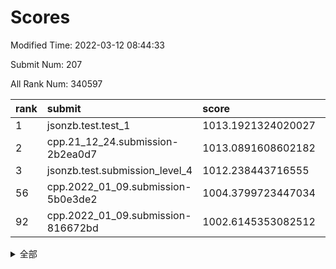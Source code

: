 # Scores

Modified Time: 2022-03-12 08:44:33

Submit Num: 207

All Rank Num: 340597

| rank |               submit               |       score        |       sigma        | pk_num |
| :--- | :--------------------------------- | :----------------- | :----------------- | :----- |
| 1    | jsonzb.test.test_1                 | 1013.1921324020027 | 0.8034342589152584 | 6582   |
| 2    | cpp.21_12_24.submission-2b2ea0d7   | 1013.0891608602182 | 0.8072897576509181 | 6583   |
| 3    | jsonzb.test.submission_level_4     | 1012.238443716555  | 0.8008420653645375 | 6585   |
| 56   | cpp.2022_01_09.submission-5b0e3de2 | 1004.3799723447034 | 0.7240775395374334 | 6583   |
| 92   | cpp.2022_01_09.submission-816672bd | 1002.6145353082512 | 0.7211645065202682 | 6582   |


<details>
<summary>全部</summary>

| rank |                 submit                 |       score        |       sigma        | pk_num |
| :--- | :------------------------------------- | :----------------- | :----------------- | :----- |
| 1    | jsonzb.test.test_1                     | 1013.1921324020027 | 0.8034342589152584 | 6582   |
| 2    | cpp.21_12_24.submission-2b2ea0d7       | 1013.0891608602182 | 0.8072897576509181 | 6583   |
| 3    | jsonzb.test.submission_level_4         | 1012.238443716555  | 0.8008420653645375 | 6585   |
| 4    | gobigger.level_3.submission_level_3_31 | 1011.5773384817901 | 0.7737416088250698 | 6584   |
| 5    | gobigger.level_3.submission_level_3_43 | 1011.5745957863371 | 0.7867518591620808 | 6580   |
| 6    | gobigger.level_3.submission_level_3_36 | 1011.4176327114242 | 0.7759754681940633 | 6580   |
| 7    | gobigger.level_3.submission_level_3_3  | 1011.3268952871563 | 0.7629543791256663 | 6585   |
| 8    | gobigger.level_3.submission_level_3_6  | 1011.3148449583174 | 0.7875785187351986 | 6585   |
| 9    | gobigger.level_3.submission_level_3_5  | 1011.3131267131643 | 0.756885834985936  | 6580   |
| 10   | gobigger.level_3.submission_level_3_42 | 1011.0040036066313 | 0.7739101579586432 | 6580   |
| 11   | gobigger.level_3.submission_level_3_19 | 1010.9315475006867 | 0.7731575511180676 | 6582   |
| 12   | gobigger.level_3.submission_level_3_34 | 1010.9178444979393 | 0.7585172447722046 | 6581   |
| 13   | gobigger.level_3.submission_level_3_46 | 1010.88506691432   | 0.7642243129489811 | 6580   |
| 14   | gobigger.level_3.submission_level_3_22 | 1010.740828077956  | 0.7517772772468576 | 6588   |
| 15   | gobigger.level_3.submission_level_3_7  | 1010.735887289372  | 0.7913761597270089 | 6579   |
| 16   | gobigger.level_3.submission_level_3_12 | 1010.7094825977787 | 0.7458574410124134 | 6580   |
| 17   | gobigger.level_3.submission_level_3_48 | 1010.6626126604201 | 0.7758004157998979 | 6579   |
| 18   | gobigger.level_3.submission_level_3_44 | 1010.5545618893514 | 0.7771549635269636 | 6582   |
| 19   | gobigger.level_3.submission_level_3_41 | 1010.5352789063419 | 0.7826156663297603 | 6581   |
| 20   | gobigger.level_3.submission_level_3_33 | 1010.4476611804649 | 0.7453916708217542 | 6586   |
| 21   | gobigger.level_3.submission_level_3_20 | 1010.4372802137627 | 0.7645799826132651 | 6581   |
| 22   | gobigger.level_3.submission_level_3_2  | 1010.4175903382672 | 0.7549533144549174 | 6582   |
| 23   | gobigger.level_3.submission_level_3_0  | 1010.375234450297  | 0.7740873448431004 | 6583   |
| 24   | gobigger.level_3.submission_level_3_14 | 1010.3483625193143 | 0.7617771621711885 | 6583   |
| 25   | gobigger.level_3.submission_level_3_9  | 1010.3163032961123 | 0.7462074157800174 | 6579   |
| 26   | gobigger.level_3.submission_level_3_16 | 1010.2299940336106 | 0.7675864155917772 | 6585   |
| 27   | gobigger.level_3.submission_level_3_47 | 1010.1811314780908 | 0.7514481993487391 | 6583   |
| 28   | gobigger.level_3.submission_level_3_21 | 1010.1769341279244 | 0.7425259203453638 | 6579   |
| 29   | gobigger.level_3.submission_level_3_39 | 1010.1306109696394 | 0.75867881128433   | 6580   |
| 30   | gobigger.level_3.submission_level_3_45 | 1010.1058205738391 | 0.7402340948117122 | 6586   |
| 31   | gobigger.level_3.submission_level_3_1  | 1010.0945132156293 | 0.754863549019653  | 6578   |
| 32   | gobigger.level_3.submission_level_3_23 | 1010.0944685331662 | 0.7527238000207799 | 6583   |
| 33   | gobigger.level_3.submission_level_3_13 | 1010.0259070435782 | 0.7624202622611344 | 6580   |
| 34   | gobigger.level_3.submission_level_3_40 | 1009.9763748604205 | 0.7939680311257944 | 6582   |
| 35   | gobigger.level_3.submission_level_3_11 | 1009.972176584447  | 0.7521938972004796 | 6581   |
| 36   | gobigger.level_3.submission_level_3_30 | 1009.9715986110753 | 0.7554748603225105 | 6580   |
| 37   | gobigger.level_3.submission_level_3_15 | 1009.9656764467913 | 0.7628185893826095 | 6580   |
| 38   | gobigger.level_3.submission_level_3_38 | 1009.9263231229996 | 0.7335005533977994 | 6578   |
| 39   | gobigger.level_3.submission_level_3_32 | 1009.8331029161628 | 0.7491695397091075 | 6584   |
| 40   | gobigger.level_3.submission_level_3_49 | 1009.8213240679245 | 0.7624986685427939 | 6582   |
| 41   | gobigger.level_3.submission_level_3_18 | 1009.752235693058  | 0.75697814548455   | 6585   |
| 42   | gobigger.level_3.submission_level_3_28 | 1009.7093575669559 | 0.756367873053057  | 6580   |
| 43   | gobigger.level_3.submission_level_3_27 | 1009.6924624205755 | 0.7519845544341727 | 6577   |
| 44   | gobigger.level_3.submission_level_3_24 | 1009.665892611376  | 0.7509694835333144 | 6578   |
| 45   | gobigger.level_3.submission_level_3_35 | 1009.6569935421534 | 0.7665068531448906 | 6580   |
| 46   | gobigger.level_3.submission_level_3_37 | 1009.5882887565982 | 0.7760194082390087 | 6585   |
| 47   | gobigger.level_3.submission_level_3_10 | 1009.5526542286532 | 0.7602725587680987 | 6582   |
| 48   | gobigger.level_3.submission_level_3_25 | 1009.4312845138567 | 0.7622689353151658 | 6582   |
| 49   | gobigger.level_3.submission_level_3_29 | 1009.1135182271111 | 0.7735592767099406 | 6582   |
| 50   | gobigger.level_3.submission_level_3_17 | 1009.0856896817173 | 0.7714279354966882 | 6582   |
| 51   | gobigger.level_3.submission_level_3_8  | 1009.0100719542327 | 0.7414812235716651 | 6582   |
| 52   | gobigger.level_3.submission_level_3_26 | 1008.4497241521636 | 0.7407296446837955 | 6585   |
| 53   | gobigger.level_3.submission_level_3_4  | 1008.3615363693066 | 0.7399384625162    | 6581   |
| 54   | gobigger.level_1.submission_level_1_28 | 1005.1210854805499 | 0.7225791900369916 | 6578   |
| 55   | gobigger.level_1.submission_level_1_29 | 1004.7252292766761 | 0.7308879477854412 | 6580   |
| 56   | cpp.2022_01_09.submission-5b0e3de2     | 1004.3799723447034 | 0.7240775395374334 | 6583   |
| 57   | gobigger.level_1.submission_level_1_21 | 1004.3624074799673 | 0.7246284122473551 | 6579   |
| 58   | gobigger.level_1.submission_level_1_35 | 1004.3273004856686 | 0.728510560212283  | 6579   |
| 59   | gobigger.level_1.submission_level_1_19 | 1004.0640651429236 | 0.7191816178690683 | 6579   |
| 60   | gobigger.level_1.submission_level_1_16 | 1003.9698071662505 | 0.7140616055976008 | 6581   |
| 61   | gobigger.level_1.submission_level_1_24 | 1003.9619861841492 | 0.7166432788490412 | 6578   |
| 62   | gobigger.level_1.submission_level_1_2  | 1003.9465618012409 | 0.7202670243567969 | 6580   |
| 63   | gobigger.level_1.submission_level_1_25 | 1003.9014488366631 | 0.7311055264143191 | 6582   |
| 64   | gobigger.level_1.submission_level_1_34 | 1003.8834035189225 | 0.7002729096191473 | 6586   |
| 65   | gobigger.level_1.submission_level_1_11 | 1003.8472880355092 | 0.7262233530989037 | 6580   |
| 66   | gobigger.level_1.submission_level_1_7  | 1003.7780898783853 | 0.7097895549776795 | 6578   |
| 67   | gobigger.level_1.submission_level_1_37 | 1003.6095873180409 | 0.7095092449389971 | 6584   |
| 68   | gobigger.level_1.submission_level_1_3  | 1003.5994994466159 | 0.7244855866704085 | 6581   |
| 69   | gobigger.level_1.submission_level_1_42 | 1003.5424708500349 | 0.7283689279084133 | 6584   |
| 70   | gobigger.level_1.submission_level_1_45 | 1003.5351572602561 | 0.7123576960288066 | 6581   |
| 71   | gobigger.level_1.submission_level_1_33 | 1003.4828322986511 | 0.7114541456835323 | 6587   |
| 72   | gobigger.level_1.submission_level_1_46 | 1003.4601990812029 | 0.7120679662277284 | 6576   |
| 73   | gobigger.level_1.submission_level_1_43 | 1003.4014758702795 | 0.7240570912196141 | 6584   |
| 74   | gobigger.level_1.submission_level_1_39 | 1003.377392482427  | 0.723566372223741  | 6576   |
| 75   | gobigger.level_1.submission_level_1_0  | 1003.3224438847908 | 0.7174558222380973 | 6580   |
| 76   | gobigger.level_1.submission_level_1_27 | 1003.3072019669261 | 0.7188471731575978 | 6580   |
| 77   | gobigger.level_1.submission_level_1_44 | 1003.2849182932551 | 0.7142719333127708 | 6585   |
| 78   | gobigger.level_1.submission_level_1_12 | 1003.1864760958877 | 0.712840566995689  | 6584   |
| 79   | gobigger.level_1.submission_level_1_5  | 1003.1655532225188 | 0.7199299414999494 | 6580   |
| 80   | gobigger.level_1.submission_level_1_17 | 1003.1585409241319 | 0.7090306921318134 | 6580   |
| 81   | gobigger.level_1.submission_level_1_13 | 1003.1180717716775 | 0.7179060079888231 | 6581   |
| 82   | gobigger.level_1.submission_level_1_14 | 1003.0946796416853 | 0.7107950898016092 | 6581   |
| 83   | gobigger.level_1.submission_level_1_40 | 1002.9751990448675 | 0.7159932073723059 | 6584   |
| 84   | gobigger.level_1.submission_level_1_30 | 1002.9034618666525 | 0.7210464357759958 | 6580   |
| 85   | gobigger.level_1.submission_level_1_49 | 1002.8782065650452 | 0.7212351031142934 | 6581   |
| 86   | gobigger.level_1.submission_level_1_18 | 1002.848636496474  | 0.7226965744458319 | 6582   |
| 87   | gobigger.level_1.submission_level_1_8  | 1002.8327881077519 | 0.7197346012695315 | 6581   |
| 88   | gobigger.level_1.submission_level_1_26 | 1002.8302478943174 | 0.7111989156511214 | 6582   |
| 89   | gobigger.level_1.submission_level_1_6  | 1002.7803958323384 | 0.7171060544152702 | 6585   |
| 90   | gobigger.level_1.submission_level_1_1  | 1002.7738156606604 | 0.7030616994651638 | 6581   |
| 91   | gobigger.level_1.submission_level_1_47 | 1002.6984809020391 | 0.7163169204266336 | 6575   |
| 92   | cpp.2022_01_09.submission-816672bd     | 1002.6145353082512 | 0.7211645065202682 | 6582   |
| 93   | gobigger.level_1.submission_level_1_23 | 1002.5655227656113 | 0.7076318401713722 | 6583   |
| 94   | gobigger.level_1.submission_level_1_48 | 1002.5532975911177 | 0.7155591012432538 | 6583   |
| 95   | gobigger.level_1.submission_level_1_32 | 1002.5161837522663 | 0.7076483936687451 | 6583   |
| 96   | gobigger.level_1.submission_level_1_15 | 1002.5011024791073 | 0.7165422363864945 | 6580   |
| 97   | gobigger.level_1.submission_level_1_4  | 1002.3970630877233 | 0.7153199598259535 | 6583   |
| 98   | gobigger.level_1.submission_level_1_31 | 1002.373828874068  | 0.7085260936592571 | 6579   |
| 99   | gobigger.level_1.submission_level_1_38 | 1002.3395685412181 | 0.7156839708764183 | 6581   |
| 100  | gobigger.level_1.submission_level_1_9  | 1002.27292364888   | 0.7167608959883812 | 6580   |
| 101  | gobigger.level_1.submission_level_1_41 | 1002.1585566650541 | 0.7045610160475807 | 6578   |
| 102  | gobigger.level_1.submission_level_1_22 | 1002.1409362678013 | 0.7161953074173713 | 6583   |
| 103  | gobigger.level_1.submission_level_1_20 | 1002.0143858688006 | 0.7169890660687906 | 6584   |
| 104  | gobigger.level_1.submission_level_1_36 | 1001.810769088893  | 0.7129685716545318 | 6581   |
| 105  | gobigger.level_1.submission_level_1_10 | 1000.7865188638551 | 0.7000083840003707 | 6584   |
| 106  | gobigger.random.submission_random_3    | 997.4175791394507  | 0.7120568764412065 | 6577   |
| 107  | gobigger.random.submission_random_26   | 997.3627204883903  | 0.6950497905642765 | 6579   |
| 108  | gobigger.random.submission_random_39   | 997.2703795897024  | 0.7107929053434341 | 6585   |
| 109  | gobigger.random.submission_random_34   | 997.1972355420264  | 0.7187889558673882 | 6579   |
| 110  | gobigger.random.submission_random_17   | 997.0933684581546  | 0.7097864855484851 | 6584   |
| 111  | gobigger.random.submission_random_36   | 997.0605493988294  | 0.7016808537156249 | 6579   |
| 112  | gobigger.random.submission_random_35   | 996.8839936260612  | 0.7039278605245896 | 6583   |
| 113  | gobigger.random.submission_random_38   | 996.8606629033733  | 0.7195256298507483 | 6586   |
| 114  | gobigger.random.submission_random_43   | 996.8433108696978  | 0.7125044103865324 | 6587   |
| 115  | gobigger.random.submission_random_9    | 996.8166453097242  | 0.7016021698880129 | 6580   |
| 116  | gobigger.random.submission_random_48   | 996.7235008278342  | 0.69138630209716   | 6583   |
| 117  | gobigger.random.submission_random_11   | 996.6057889850614  | 0.7146985793886127 | 6580   |
| 118  | gobigger.random.submission_random_40   | 996.560693328122   | 0.7118675098640052 | 6584   |
| 119  | gobigger.random.submission_random_45   | 996.5341428912931  | 0.7032352973244828 | 6586   |
| 120  | gobigger.random.submission_random_6    | 996.4736937013218  | 0.7080760209902104 | 6579   |
| 121  | gobigger.random.submission_random_31   | 996.4613791213324  | 0.7066873325751205 | 6582   |
| 122  | gobigger.random.submission_random_21   | 996.4282520117225  | 0.7085255461598421 | 6579   |
| 123  | gobigger.random.submission_random_12   | 996.412237553641   | 0.6979471064343805 | 6587   |
| 124  | gobigger.random.submission_random_10   | 996.393009215123   | 0.7207733272110293 | 6582   |
| 125  | gobigger.random.submission_random_23   | 996.061408031789   | 0.7180306194906094 | 6579   |
| 126  | gobigger.random.submission_random_42   | 996.0125704469283  | 0.7118775930807292 | 6583   |
| 127  | gobigger.random.submission_random_25   | 996.0018775650744  | 0.7116170755832388 | 6581   |
| 128  | gobigger.random.submission_random_37   | 995.9832293403634  | 0.7112181572671831 | 6585   |
| 129  | gobigger.random.submission_random_30   | 995.9724754264291  | 0.7225966563566993 | 6586   |
| 130  | gobigger.random.submission_random_46   | 995.9398365364243  | 0.7048517859127321 | 6579   |
| 131  | gobigger.random.submission_random_24   | 995.918468658165   | 0.7040349810750477 | 6579   |
| 132  | gobigger.random.submission_random_4    | 995.9022883642252  | 0.7015274644123746 | 6584   |
| 133  | gobigger.random.submission_random_44   | 995.8403250932499  | 0.7067770564768922 | 6586   |
| 134  | gobigger.random.submission_random_18   | 995.8140424605638  | 0.719029209327072  | 6587   |
| 135  | gobigger.random.submission_random_33   | 995.7788147981455  | 0.7073786773018085 | 6579   |
| 136  | gobigger.random.submission_random_0    | 995.6875492098354  | 0.7102238027144702 | 6584   |
| 137  | gobigger.random.submission_random_47   | 995.6674248051405  | 0.7204387774615159 | 6583   |
| 138  | gobigger.random.submission_random_8    | 995.6614937085957  | 0.719690402194375  | 6584   |
| 139  | gobigger.random.submission_random_22   | 995.6433481000643  | 0.7086328135397669 | 6582   |
| 140  | gobigger.random.submission_random_16   | 995.641051812643   | 0.7067045072113396 | 6576   |
| 141  | gobigger.random.submission_random_19   | 995.5548144082978  | 0.7056629572932775 | 6582   |
| 142  | gobigger.random.submission_random_2    | 995.546718586231   | 0.723510024868753  | 6581   |
| 143  | gobigger.random.submission_random_27   | 995.4925808898917  | 0.7090890994122231 | 6581   |
| 144  | gobigger.random.submission_random_13   | 995.4788378897105  | 0.727555773614828  | 6578   |
| 145  | gobigger.random.submission_random_7    | 995.4093894185856  | 0.7217324251378425 | 6585   |
| 146  | gobigger.random.submission_random_15   | 995.3830117717637  | 0.7049878335321245 | 6581   |
| 147  | gobigger.random.submission_random_5    | 995.3416239488068  | 0.716484724200059  | 6581   |
| 148  | gobigger.random.submission_random_29   | 995.3053025949575  | 0.7119671918190945 | 6584   |
| 149  | gobigger.random.submission_random_49   | 995.2218635642702  | 0.7151376548709448 | 6587   |
| 150  | gobigger.random.submission_random_14   | 995.1792473169811  | 0.7179061174138287 | 6580   |
| 151  | gobigger.random.submission_random_32   | 995.1791154234298  | 0.7283663941653826 | 6582   |
| 152  | gobigger.random.submission_random_20   | 995.1440877807389  | 0.7170794753983144 | 6585   |
| 153  | gobigger.random.submission_random_41   | 995.0391277824017  | 0.7014959440868924 | 6579   |
| 154  | gobigger.random.submission_random_28   | 994.7696159117546  | 0.7076223073384982 | 6581   |
| 155  | gobigger.random.submission_random_1    | 994.3612290821786  | 0.6997031455000833 | 6583   |
| 156  | gobigger.level_2.submission_level_2_3  | 993.6852699412582  | 0.7358162158506721 | 6578   |
| 157  | gobigger.level_2.submission_level_2_17 | 993.4521328872155  | 0.7330059730648392 | 6588   |
| 158  | gobigger.level_2.submission_level_2_43 | 993.3675685443787  | 0.7165408742145629 | 6579   |
| 159  | gobigger.level_2.submission_level_2_9  | 993.1723932154476  | 0.7368417946438267 | 6580   |
| 160  | gobigger.level_2.submission_level_2_25 | 993.156256745113   | 0.7457372846009196 | 6585   |
| 161  | gobigger.level_2.submission_level_2_41 | 992.989422382174   | 0.7338867466207594 | 6580   |
| 162  | gobigger.level_2.submission_level_2_31 | 992.9591318405465  | 0.7278647747406026 | 6579   |
| 163  | gobigger.level_2.submission_level_2_27 | 992.9194262180478  | 0.7402249903956793 | 6582   |
| 164  | gobigger.level_2.submission_level_2_49 | 992.8609438730875  | 0.7324330543474911 | 6584   |
| 165  | gobigger.level_2.submission_level_2_2  | 992.8550586866439  | 0.7333994355783676 | 6583   |
| 166  | gobigger.level_2.submission_level_2_33 | 992.8296574788418  | 0.7327908337768576 | 6585   |
| 167  | gobigger.level_2.submission_level_2_6  | 992.713370542917   | 0.7465992683424194 | 6575   |
| 168  | gobigger.level_2.submission_level_2_23 | 992.6224853802495  | 0.7433256791647365 | 6584   |
| 169  | gobigger.level_2.submission_level_2_40 | 992.5663621099906  | 0.7388450855475782 | 6584   |
| 170  | gobigger.level_2.submission_level_2_34 | 992.5616441813504  | 0.7368881413438896 | 6584   |
| 171  | gobigger.level_2.submission_level_2_7  | 992.5506370668387  | 0.731718252994136  | 6578   |
| 172  | gobigger.level_2.submission_level_2_5  | 992.5144007668721  | 0.7716166349927666 | 6583   |
| 173  | gobigger.level_2.submission_level_2_14 | 992.4979372633745  | 0.7569795140328127 | 6582   |
| 174  | gobigger.level_2.submission_level_2_30 | 992.494859321841   | 0.7359581611124708 | 6578   |
| 175  | gobigger.level_2.submission_level_2_24 | 992.4561447262648  | 0.7393699683965389 | 6581   |
| 176  | gobigger.level_2.submission_level_2_45 | 992.4462934679786  | 0.7336198695586857 | 6582   |
| 177  | gobigger.level_2.submission_level_2_47 | 992.4026369648795  | 0.7263042013276589 | 6582   |
| 178  | gobigger.level_2.submission_level_2_26 | 992.3446011587984  | 0.7505259926241711 | 6581   |
| 179  | gobigger.level_2.submission_level_2_21 | 992.3204776605859  | 0.7392098477179385 | 6575   |
| 180  | gobigger.level_2.submission_level_2_15 | 992.2760045059212  | 0.7675332769963876 | 6585   |
| 181  | gobigger.level_2.submission_level_2_10 | 992.2047980173986  | 0.7361646735117652 | 6585   |
| 182  | gobigger.level_2.submission_level_2_35 | 992.1707440592073  | 0.7284636530070469 | 6585   |
| 183  | gobigger.level_2.submission_level_2_19 | 992.1222870319917  | 0.7319683962794148 | 6582   |
| 184  | gobigger.level_2.submission_level_2_44 | 991.9402110837336  | 0.7600621984103748 | 6580   |
| 185  | gobigger.level_2.submission_level_2_48 | 991.9012610750439  | 0.7552292459010919 | 6581   |
| 186  | gobigger.level_2.submission_level_2_38 | 991.8478722260858  | 0.7369253171140084 | 6583   |
| 187  | gobigger.level_2.submission_level_2_39 | 991.8315772662858  | 0.7446295080782912 | 6581   |
| 188  | gobigger.level_2.submission_level_2_20 | 991.7593760120029  | 0.7392645406783747 | 6584   |
| 189  | gobigger.level_2.submission_level_2_4  | 991.7024791999585  | 0.7481680649774469 | 6582   |
| 190  | gobigger.level_2.submission_level_2_29 | 991.6645392432799  | 0.734820348420506  | 6581   |
| 191  | gobigger.level_2.submission_level_2_42 | 991.5649052970398  | 0.7607166434313269 | 6580   |
| 192  | gobigger.level_2.submission_level_2_32 | 991.5528712217279  | 0.7614117700398924 | 6585   |
| 193  | gobigger.level_2.submission_level_2_0  | 991.5402119014811  | 0.7767620406538102 | 6577   |
| 194  | gobigger.level_2.submission_level_2_46 | 991.4092055452367  | 0.7385700697368497 | 6582   |
| 195  | gobigger.level_2.submission_level_2_16 | 991.3711289066108  | 0.7503460390396828 | 6576   |
| 196  | gobigger.level_2.submission_level_2_11 | 991.3623531345082  | 0.7427252582790851 | 6581   |
| 197  | gobigger.level_2.submission_level_2_8  | 991.3567240500882  | 0.7648337463560577 | 6577   |
| 198  | gobigger.level_2.submission_level_2_12 | 991.094450889822   | 0.7628648238984664 | 6579   |
| 199  | gobigger.level_2.submission_level_2_37 | 991.0461009526744  | 0.7656668263668471 | 6580   |
| 200  | gobigger.level_2.submission_level_2_28 | 990.9799376140462  | 0.7546414776154085 | 6578   |
| 201  | gobigger.level_2.submission_level_2_22 | 990.89136455132    | 0.7503593516091344 | 6582   |
| 202  | gobigger.level_2.submission_level_2_18 | 990.2216928720999  | 0.746261743903286  | 6587   |
| 203  | gobigger.level_2.submission_level_2_36 | 990.1586044957403  | 0.7685105206045626 | 6579   |
| 204  | gobigger.level_2.submission_level_2_1  | 989.9292021191876  | 0.7659974508988231 | 6586   |
| 205  | gobigger.level_2.submission_level_2_13 | 989.8065951261148  | 0.7817793875061447 | 6581   |
| 206  | gobigger.none.submission_none_1        | 978.4484222059405  | 1.2155781399729564 | 6579   |
| 207  | gobigger.none.submission_none_0        | 977.5587387585647  | 1.3126686496648934 | 6579   |

</details>